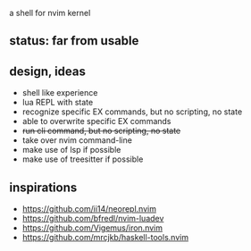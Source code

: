 a shell for nvim kernel

## status: far from usable

## design, ideas
* shell like experience
* lua REPL with state
* recognize specific EX commands, but no scripting, no state
* able to overwrite specific EX commands
* ~~run cli command, but no scripting, no state~~
* take over nvim command-line
* make use of lsp if possible
* make use of treesitter if possible

## inspirations
* https://github.com/ii14/neorepl.nvim
* https://github.com/bfredl/nvim-luadev
* https://github.com/Vigemus/iron.nvim
* https://github.com/mrcjkb/haskell-tools.nvim
